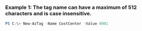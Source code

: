 ### Example 1: The tag name can have a maximum of 512 characters and is case insensitive.
```powershell
PS C:\> New-AzTag -Name CostCenter -Value 0001
```


